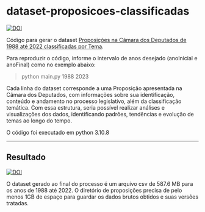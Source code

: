 # dataset-proposicoes-classificadas

[![DOI](https://zenodo.org/badge/622410247.svg)](https://zenodo.org/badge/latestdoi/622410247)

Código para gerar o dataset [Proposições na Câmara dos Deputados de 1988 até 2022 classificadas por Tema](https://zenodo.org/record/7792203). 

Para reproduzir o código, informe o intervalo de anos desejado (anoInicial e anoFinal) como no exemplo abaixo: 

> python main.py 1988 2023

Cada linha do dataset corresponde a uma Proposição apresentada na Câmara dos Deputados, com informações sobre sua identificação, conteúdo e andamento no processo legislativo, além da classificação temática. Com essa estrutura, seria possível realizar análises e visualizações dos dados, identificando padrões, tendências e evolução de temas ao longo do tempo.

O código foi executado em python 3.10.8

---
## Resultado

[![DOI](https://zenodo.org/badge/DOI/10.5281/zenodo.7792203.svg)](https://doi.org/10.5281/zenodo.7792203)

O dataset gerado ao final do processo é um arquivo csv de 587.6 MB para os anos de 1988 até 2022. O diretório de proposições precisa de pelo menos 1GB de espaço para guardar os dados brutos obtidos e suas versões tratadas. 
